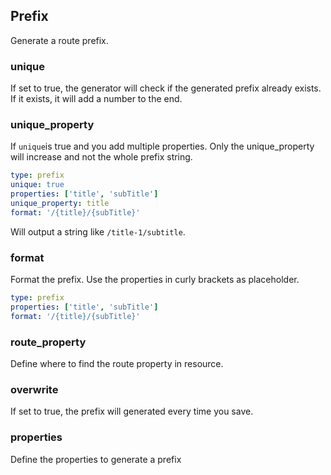 ## Prefix

Generate a route prefix.

### unique

If set to true, the generator will check if the generated prefix already
exists. If it exists, it will add a number to the end.

### unique_property

If `unique`is true and you add multiple properties. Only the
unique_property will increase and not the whole prefix string.

```yaml
type: prefix
unique: true
properties: ['title', 'subTitle']
unique_property: title
format: '/{title}/{subTitle}'
```

Will output a string like `/title-1/subtitle`.

### format

Format the prefix. Use the properties in curly brackets as placeholder.

```yaml
type: prefix
properties: ['title', 'subTitle']
format: '/{title}/{subTitle}'
```

### route_property

Define where to find the route property in resource.

### overwrite

If set to true, the prefix will generated every time you save.

### properties

Define the properties to generate a prefix
